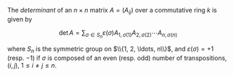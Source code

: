 The *determinant* of an $n\times n$ matrix $A=(A_{ij})$ over a commutative ring $k$ is given by

$$
\det A = \sum_{\sigma \in S_n} \varepsilon(\sigma) A_{1,\sigma(1)} A_{2,\sigma(2)} \cdots A_{n,\sigma(n)}
$$

where $S_n$ is the symmetric group on $\\{1, 2, \ldots, n\\}$, and $\varepsilon(\sigma) = + 1$ (resp. $-1$) if $\sigma$ is composed of an even (resp. odd) number of transpositions, $(i, j)$, $1 \leq i \neq j \leq n$.
